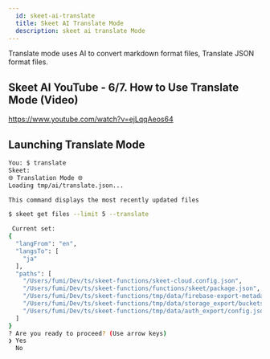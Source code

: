 ```yaml
---
  id: skeet-ai-translate
  title: Skeet AI Translate Mode
  description: skeet ai translate Mode
---
```


Translate mode uses AI to convert markdown format files,
Translate JSON format files.

## Skeet AI YouTube - 6/7. How to Use Translate Mode (Video)

https://www.youtube.com/watch?v=ejLqqAeos64

## Launching Translate Mode

```bash
You: $ translate
Skeet:
🌐 Translation Mode 🌐
Loading tmp/ai/translate.json...

This command displays the most recently updated files

$ skeet get files --limit 5 --translate

 Current set:
{
  "langFrom": "en",
  "langsTo": [
    "ja"
  ],
  "paths": [
    "/Users/fumi/Dev/ts/skeet-functions/skeet-cloud.config.json",
    "/Users/fumi/Dev/ts/skeet-functions/functions/skeet/package.json",
    "/Users/fumi/Dev/ts/skeet-functions/tmp/data/firebase-export-metadata.json",
    "/Users/fumi/Dev/ts/skeet-functions/tmp/data/storage_export/buckets.json",
    "/Users/fumi/Dev/ts/skeet-functions/tmp/data/auth_export/config.json"
  ]
}
? Are you ready to proceed? (Use arrow keys)
❯ Yes
  No
```

